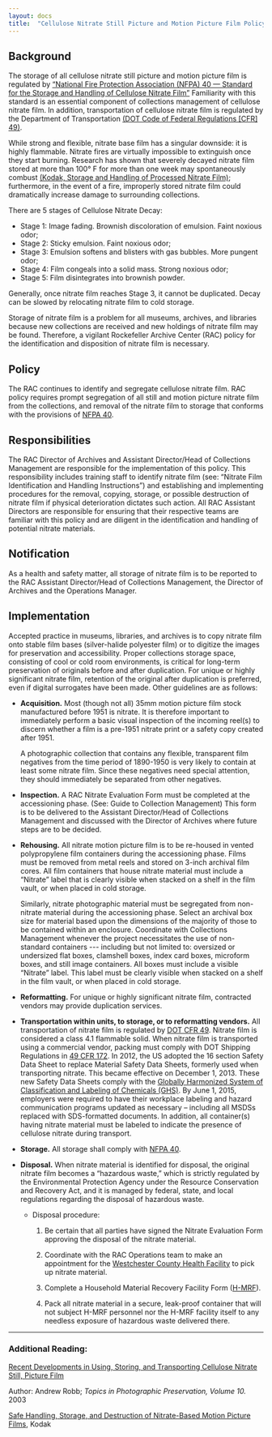 ```yaml
---
layout: docs
title:  "Cellulose Nitrate Still Picture and Motion Picture Film Policy"
---
```


## Background

The storage of all cellulose nitrate still picture and motion picture film is regulated by [“National Fire Protection Association (NFPA) 40 — Standard for the Storage and Handling of Cellulose Nitrate Film”](http://hamyarenergy.com/static/fckimages/files/NFPA/Hamyar%20Energy%20NFPA%2040%20-%202007.pdf)  Familiarity with this standard is an essential component of collections management of cellulose nitrate film. In addition, transportation of cellulose nitrate film is regulated by the Department of Transportation [(DOT Code of Federal Regulations [CFR] 49)](https://hazmatonline.phmsa.dot.gov/services/publication_documents/howtouse0507.pdf).

While strong and flexible, nitrate base film has a singular downside: it is highly flammable. Nitrate fires are virtually impossible to extinguish once they start burning. Research has shown that severely decayed nitrate film stored at more than 100° F for more than one week may spontaneously combust [(Kodak, Storage and Handling of Processed Nitrate Film)](https://www.kodak.com/motion/support/technical_information/storage/storage_and_handing_of_processed_nitrate_film/default.htm#disp); furthermore, in the event of a fire, improperly stored nitrate film could dramatically increase damage to surrounding collections.

There are 5 stages of Cellulose Nitrate Decay:
* Stage 1: Image fading. Brownish discoloration of emulsion. Faint noxious odor;
* Stage 2: Sticky emulsion. Faint noxious odor;
* Stage 3: Emulsion softens and blisters with gas bubbles. More pungent odor;
* Stage 4: Film congeals into a solid mass. Strong noxious odor;
* Stage 5: Film disintegrates into brownish powder.

Generally, once nitrate film reaches Stage 3, it cannot be duplicated. Decay can be slowed by relocating nitrate film to cold storage.

Storage of nitrate film is a problem for all museums, archives, and libraries because new collections are received and new holdings of nitrate film may be found. Therefore, a vigilant Rockefeller Archive Center (RAC) policy for the identification and disposition of nitrate film is necessary.

## Policy
The RAC continues to identify and segregate cellulose nitrate film. RAC policy requires prompt segregation of all still and motion picture nitrate film from the collections, and removal of the nitrate film to storage that conforms with the provisions of [NFPA 40](http://hamyarenergy.com/static/fckimages/files/NFPA/Hamyar%20Energy%20NFPA%2040%20-%202007.pdf).

## Responsibilities
The RAC Director of Archives and Assistant Director/Head of Collections Management are responsible for the implementation of this policy. This responsibility includes training staff to identify nitrate film (see: “Nitrate Film Identification and Handling Instructions”) and establishing and implementing procedures for the removal, copying, storage, or possible destruction of nitrate film if physical deterioration dictates such action. All RAC Assistant Directors are responsible for ensuring that their respective teams are familiar with this policy and are diligent in the identification and handling of potential nitrate materials.

## Notification
As a health and safety matter, all storage of nitrate film is to be reported to the RAC Assistant Director/Head of Collections Management, the Director of Archives and the Operations Manager.

## Implementation
Accepted practice in museums, libraries, and archives is to copy nitrate film onto stable film bases (silver-halide polyester film) or to digitize the images for preservation and accessibility. Proper collections storage space, consisting of cool or cold room environments, is critical for long-term preservation of originals before and after duplication. For unique or highly significant nitrate film, retention of the original after duplication is preferred, even if digital surrogates have been made. Other guidelines are as follows:

* **Acquisition.** Most (though not all) 35mm motion picture film stock manufactured before 1951 is nitrate. It is therefore important to immediately perform a basic visual inspection of the incoming reel(s) to discern whether a film is a pre-1951 nitrate print or a safety copy created after 1951.

	A photographic collection that contains any flexible, transparent film negatives from the time period of 1890-1950 is very likely to contain at least some nitrate film. Since these negatives need special attention, they should immediately be separated from other negatives. 

* **Inspection.** A RAC Nitrate Evaluation Form must be completed at the accessioning phase. (See: Guide to Collection Management) This form is to be delivered to the Assistant Director/Head of Collections Management and discussed with the Director of Archives where future steps are to be decided.

* **Rehousing.** All nitrate motion picture film is to be re-housed in vented polypropylene film containers during the accessioning phase.  Films must be removed from metal reels and stored on 3-inch archival film cores. All film containers that house nitrate material must include a “Nitrate” label that is clearly visible when stacked on a shelf in the film vault, or when placed in cold storage.

	Similarly, nitrate photographic material must be segregated from non-nitrate material during the accessioning phase. Select an archival box size for material based upon the dimensions of the majority of those to be contained within an enclosure. Coordinate with Collections Management whenever the project necessitates the use of non-standard containers --- including but not limited to: oversized or undersized flat boxes, clamshell boxes, index card boxes, microform boxes, and still image containers. All boxes must include a visible “Nitrate” label. This label must be clearly visible when stacked on a shelf in the film vault, or when placed in cold storage.

* **Reformatting.** For unique or highly significant nitrate film, contracted vendors may provide duplication services.

* **Transportation within units, to storage, or to reformatting vendors.** All transportation of nitrate film is regulated by [DOT CFR 49](https://www.transportation.gov/odapc/part40). Nitrate film is considered a class 4.1 flammable solid. When nitrate film is transported using a commercial vendor, packing must comply with DOT Shipping Regulations in [49 CFR 172](https://www.fmcsa.dot.gov/regulations/hazardous-materials/how-comply-federal-hazardous-materials-regulations). In 2012, the US adopted the 16 section Safety Data Sheet to replace Material Safety Data Sheets, formerly used when transporting nitrate. This became effective on December 1, 2013. These new Safety Data Sheets comply with the [Globally Harmonized System of Classification and Labeling of Chemicals (GHS)](https://www.osha.gov/dsg/hazcom/ghsguideoct05.pdf). By June 1, 2015, employers were required to have their workplace labeling and hazard communication programs updated as necessary – including all MSDSs replaced with SDS-formatted documents. In addition, all container(s) having nitrate material must be labeled to indicate the presence of cellulose nitrate during transport.

* **Storage.** All storage shall comply with [NFPA 40](http://hamyarenergy.com/static/fckimages/files/NFPA/Hamyar%20Energy%20NFPA%2040%20-%202007.pdf).

* **Disposal.** When nitrate material is identified for disposal, the original nitrate film becomes a “hazardous waste,” which is strictly regulated by the Environmental Protection Agency under the Resource Conservation and Recovery Act, and it is managed by federal, state, and local regulations regarding the disposal of hazardous waste.
	* Disposal procedure:
		1. Be certain that all parties have signed the Nitrate Evaluation Form approving the disposal of the nitrate material.

		2. Coordinate with the RAC Operations team to make an appointment for the [Westchester County Health Facility](http://environment.westchestergov.com/facilities/h-mrf) to pick up nitrate material.

		3. Complete a Household Material Recovery Facility Form ([H-MRF](http://environment.westchestergov.com/images/stories/pdfs/CESQG_form.pdf)).

		4. Pack all nitrate material in a secure, leak-proof container that will not subject H-MRF personnel nor the H-MRF facility itself to any needless exposure of hazardous waste delivered there.

___

### Additional Reading:

[Recent Developments in Using, Storing, and Transporting Cellulose Nitrate Still, Picture Film](http://resources.conservation-us.org/pmgtopics/2003-volume-ten/10_11_Robb.pdf)

Author: Andrew Robb; _Topics in Photographic Preservation, Volume 10._ 2003

[Safe Handling, Storage, and Destruction of Nitrate-Based Motion Picture Films](https://www.bundesarchiv.de/imperia/md/content/abteilungen/abtfa/filmtechnik_konservierung_restaurierung/6.pdf), Kodak
